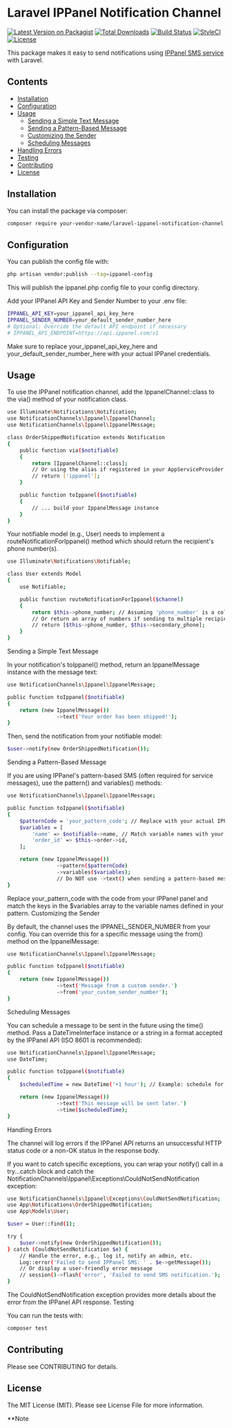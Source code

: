 # Laravel IPPanel Notification Channel

[![Latest Version on Packagist](https://img.shields.io/packagist/v/your-vendor-name/laravel-ippanel-notification-channel.svg?style=flat-square)](https://packagist.org/packages/your-vendor-name/laravel-ippanel-notification-channel)
[![Total Downloads](https://img.shields.io/packagist/dl/your-vendor-name/laravel-ippanel-notification-channel.svg?style=flat-square)](https://packagist.org/packages/your-vendor-name/laravel-ippanel-notification-channel)
[![Build Status](https://img.shields.io/github/actions/workflow/status/your-vendor-name/laravel-ippanel-notification-channel/run-tests.yml?branch=main&style=flat-square)](https://github.com/your-vendor-name/laravel-ippanel-notification-channel/actions?query=workflow%3Arun-tests+branch%3Amain)
[![StyleCI](https://styleci.io/repos/YOUR_REPO_ID/shield?branch=main)](https://styleci.io/repos/YOUR_REPO_ID)
[![License](https://img.shields.io/github/license/your-vendor-name/laravel-ippanel-notification-channel.svg?style=flat-square)](https://github.com/your-vendor-name/laravel-ippanel-notification-channel/blob/main/LICENSE)

This package makes it easy to send notifications using [IPPanel SMS service](https://ippanel.com/) with Laravel.

## Contents

* [Installation](#installation)
* [Configuration](#configuration)
* [Usage](#usage)
    * [Sending a Simple Text Message](#sending-a-simple-text-message)
    * [Sending a Pattern-Based Message](#sending-a-pattern-based-message)
    * [Customizing the Sender](#customizing-the-sender)
    * [Scheduling Messages](#scheduling-messages)
* [Handling Errors](#handling-errors)
* [Testing](#testing)
* [Contributing](#contributing)
* [License](#license)

## Installation

You can install the package via composer:

```bash
composer require your-vendor-name/laravel-ippanel-notification-channel
```

## Configuration

You can publish the config file with:

```bash
php artisan vendor:publish --tag=ippanel-config
```

This will publish the ippanel.php config file to your config directory.

Add your IPPanel API Key and Sender Number to your .env file:

```bash
IPPANEL_API_KEY=your_ippanel_api_key_here
IPPANEL_SENDER_NUMBER=your_default_sender_number_here
# Optional: Override the default API endpoint if necessary
# IPPANEL_API_ENDPOINT=https://api.ippanel.com/v1
```

Make sure to replace your_ippanel_api_key_here and your_default_sender_number_here with your actual IPPanel credentials.


## Usage

To use the IPPanel notification channel, add the IppanelChannel::class to the via() method of your notification class.

```bash
use Illuminate\Notifications\Notification;
use NotificationChannels\Ippanel\IppanelChannel;
use NotificationChannels\Ippanel\IppanelMessage;

class OrderShippedNotification extends Notification
{
    public function via($notifiable)
    {
        return [IppanelChannel::class];
        // Or using the alias if registered in your AppServiceProvider:
        // return ['ippanel'];
    }

    public function toIppanel($notifiable)
    {
        // ... build your IppanelMessage instance
    }
}
```
Your notifiable model (e.g., User) needs to implement a routeNotificationForIppanel() method which should return the recipient's phone number(s).

```bash
use Illuminate\Notifications\Notifiable;

class User extends Model
{
    use Notifiable;

    public function routeNotificationForIppanel($channel)
    {
        return $this->phone_number; // Assuming 'phone_number' is a column in your users table
        // Or return an array of numbers if sending to multiple recipients:
        // return [$this->phone_number, $this->secondary_phone];
    }
}
```

Sending a Simple Text Message

In your notification's toIppanel() method, return an IppanelMessage instance with the message text:

```bash
use NotificationChannels\Ippanel\IppanelMessage;

public function toIppanel($notifiable)
{
    return (new IppanelMessage())
                ->text('Your order has been shipped!');
}
```
Then, send the notification from your notifiable model:

```bash
$user->notify(new OrderShippedNotification());
```
Sending a Pattern-Based Message

If you are using IPPanel's pattern-based SMS (often required for service messages), use the pattern() and variables() methods:

```bash
use NotificationChannels\Ippanel\IppanelMessage;

public function toIppanel($notifiable)
{
    $patternCode = 'your_pattern_code'; // Replace with your actual IPPanel pattern code
    $variables = [
        'name' => $notifiable->name, // Match variable names with your IPPanel pattern
        'order_id' => $this->order->id,
    ];

    return (new IppanelMessage())
                ->pattern($patternCode)
                ->variables($variables);
                // Do NOT use ->text() when sending a pattern-based message
}
```
Replace your_pattern_code with the code from your IPPanel panel and match the keys in the $variables array to the variable names defined in your pattern.
Customizing the Sender

By default, the channel uses the IPPANEL_SENDER_NUMBER from your config. You can override this for a specific message using the from() method on the IppanelMessage:

```bash
use NotificationChannels\Ippanel\IppanelMessage;

public function toIppanel($notifiable)
{
    return (new IppanelMessage())
                ->text('Message from a custom sender.')
                ->from('your_custom_sender_number');
}
```
Scheduling Messages

You can schedule a message to be sent in the future using the time() method. Pass a DateTimeInterface instance or a string in a format accepted by the IPPanel API (ISO 8601 is recommended):

```bash
use NotificationChannels\Ippanel\IppanelMessage;
use DateTime;

public function toIppanel($notifiable)
{
    $scheduledTime = new DateTime('+1 hour'); // Example: schedule for 1 hour from now

    return (new IppanelMessage())
                ->text('This message will be sent later.')
                ->time($scheduledTime);
}
```
Handling Errors

The channel will log errors if the IPPanel API returns an unsuccessful HTTP status code or a non-OK status in the response body.

If you want to catch specific exceptions, you can wrap your notify() call in a try...catch block and catch the NotificationChannels\Ippanel\Exceptions\CouldNotSendNotification exception:

```bash
use NotificationChannels\Ippanel\Exceptions\CouldNotSendNotification;
use App\Notifications\OrderShippedNotification;
use App\Models\User;

$user = User::find(1);

try {
    $user->notify(new OrderShippedNotification());
} catch (CouldNotSendNotification $e) {
    // Handle the error, e.g., log it, notify an admin, etc.
    Log::error('Failed to send IPPanel SMS: ' . $e->getMessage());
    // Or display a user-friendly error message
    // session()->flash('error', 'Failed to send SMS notification.');
}
```
The CouldNotSendNotification exception provides more details about the error from the IPPanel API response.
Testing

You can run the tests with:

```bash
composer test
```
## Contributing

Please see CONTRIBUTING for details.

## License

The MIT License (MIT). Please see License File for more information.

**Note